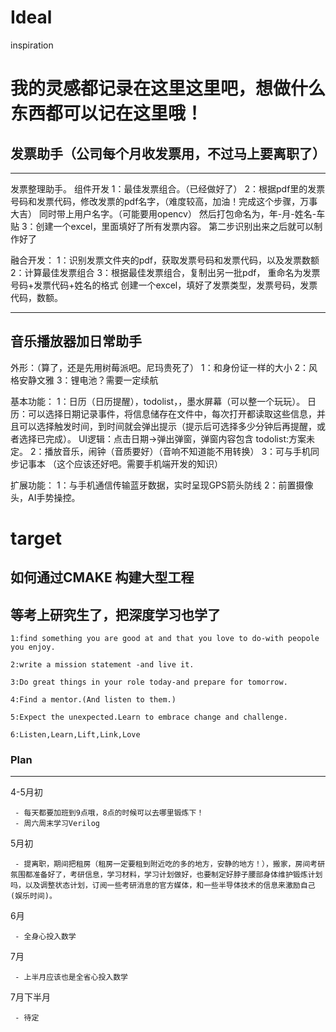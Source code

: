 # Ideal
inspiration
# 我的灵感都记录在这里这里吧，想做什么东西都可以记在这里哦！
## 发票助手（公司每个月收发票用，不过马上要离职了）
---
发票整理助手。
组件开发
1：最佳发票组合。（已经做好了）
2：根据pdf里的发票号码和发票代码，修改发票的pdf名字，（难度较高，加油！完成这个步骤，万事大吉）
      同时带上用户名字。（可能要用opencv）
      然后打包命名为，年-月-姓名-车贴
3：创建一个excel，里面填好了所有发票内容。
      第二步识别出来之后就可以制作好了

融合开发：
1：识别发票文件夹的pdf，获取发票号码和发票代码，以及发票数额
2：计算最佳发票组合
3：根据最佳发票组合，复制出另一批pdf，
     重命名为发票号码+发票代码+姓名的格式
     创建一个excel，填好了发票类型，发票号码，发票代码，数额。

---

## 音乐播放器加日常助手
外形：（算了，还是先用树莓派吧。尼玛贵死了）
1：和身份证一样的大小
2：风格安静文雅
3：锂电池？需要一定续航


基本功能：
1：日历（日历提醒），todolist，，墨水屏幕（可以整一个玩玩）。
日历：可以选择日期记录事件，将信息储存在文件中，每次打开都读取这些信息，并且可以选择触发时间，到时间就会弹出提示（提示后可选择多少分钟后再提醒，或者选择已完成）。
UI逻辑：点击日期->弹出弹窗，弹窗内容包含
todolist:方案未定。
2：播放音乐，闹钟（音质要好）（音响不知道能不用转换）
3：可与手机同步记事本 （这个应该还好吧。需要手机端开发的知识）

扩展功能：
1：与手机通信传输蓝牙数据，实时呈现GPS箭头防线
2：前置摄像头，AI手势操控。

# target
## 如何通过CMAKE 构建大型工程


## 等考上研究生了，把深度学习也学了
```
1:find something you are good at and that you love to do-with peopole you enjoy.

2:write a mission statement -and live it. 

3:Do great things in your role today-and prepare for tomorrow.

4:Find a mentor.(And listen to them.)

5:Expect the unexpected.Learn to embrace change and challenge.

6:Listen,Learn,Lift,Link,Love
```
### Plan
---
4-5月初

     - 每天都要加班到9点哦，8点的时候可以去哪里锻炼下！
     - 周六周末学习Verilog

5月初

     - 提离职，期间把租房（租房一定要租到附近吃的多的地方，安静的地方！），搬家，房间考研氛围都准备好了，考研信息，学习材料，学习计划做好，也要制定好脖子腰部身体维护锻炼计划吗，以及调整状态计划，订阅一些考研消息的官方媒体，和一些半导体技术的信息来激励自己(娱乐时间)。

6月

     - 全身心投入数学

7月

     - 上半月应该也是全省心投入数学

7月下半月

     - 待定

